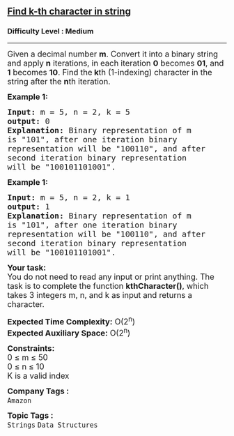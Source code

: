 <h2><a href="https://www.geeksforgeeks.org/problems/find-k-th-character-in-string3841/1">Find k-th character in string</a></h2><h3>Difficulty Level : Medium</h3><hr><div class="problems_problem_content__Xm_eO"><p><span style="font-size: 18px;">Given a decimal number <strong>m</strong>. Convert it into a binary string and apply <strong>n</strong> iterations, in each iteration <strong>0</strong> becomes <strong>01</strong>, and <strong>1</strong> becomes <strong>10</strong>. Find the<strong> k</strong>th (1-indexing) character in the string after the&nbsp;<strong>n</strong>th iteration.</span></p>
<p><span style="font-size: 18px;"><strong>Example 1:</strong></span></p>
<pre><span style="font-size: 18px;"><strong>Input:</strong> m = 5, n = 2, k = 5
<strong>output:</strong> 0
<strong>Explanation:</strong> Binary representation of m 
is "101", after one iteration binary 
representation will be "100110", and after 
second iteration binary representation </span><span style="font-size: 18px;">
will be "100101101001". </span></pre>
<p><span style="font-size: 18px;"><strong>Example 1:</strong></span></p>
<pre><span style="font-size: 18px;"><strong>Input:</strong> m = 5, n = 2, k = 1
<strong>output:</strong> 1
<strong>Explanation:</strong> Binary representation of m 
is "101", after one iteration binary 
representation will be "100110", and after 
second iteration binary representation</span><span style="font-size: 18px;">
will be "100101101001". </span></pre>
<p><span style="font-size: 18px;"><strong>Your task:</strong><br>You do not need to read any input or print anything. The task is to complete the function <strong>kthCharacter()</strong>, which takes 3 integers m, n, and k as input and returns a character. </span></p>
<p><span style="font-size: 18px;"><strong>Expected Time Complexity:</strong>&nbsp;O(2<sup>n</sup>)<br><strong>Expected Auxiliary Space:</strong>&nbsp;O(2<sup>n</sup>)</span></p>
<p><span style="font-size: 18px;"><strong>Constraints:</strong></span><br><span style="font-size: 18px;">0 ≤ m ≤ 50<br>0 ≤ n ≤ 10<br>K is a valid index</span></p></div><p><span style=font-size:18px><strong>Company Tags : </strong><br><code>Amazon</code>&nbsp;<br><p><span style=font-size:18px><strong>Topic Tags : </strong><br><code>Strings</code>&nbsp;<code>Data Structures</code>&nbsp;